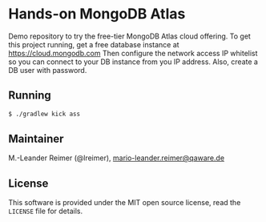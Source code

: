 # Hands-on MongoDB Atlas

Demo repository to try the free-tier MongoDB Atlas cloud offering. To get this
project running, get a free database instance at https://cloud.mongodb.com
Then configure the network access IP whitelist so you can connect to your DB instance from you IP address. Also, create a DB user with password.

## Running

```bash
$ ./gradlew kick ass

```

## Maintainer

M.-Leander Reimer (@lreimer), <mario-leander.reimer@qaware.de>

## License

This software is provided under the MIT open source license, read the `LICENSE`
file for details.
